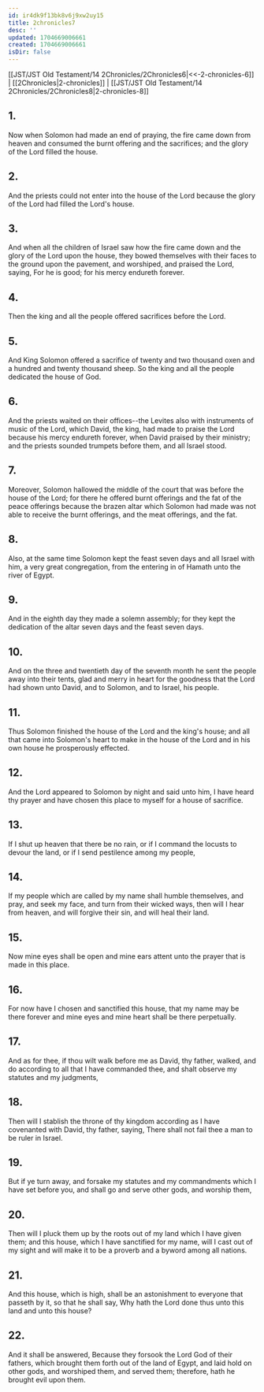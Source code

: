 ```yaml
---
id: ir4dk9f13bk8v6j9xw2uy15
title: 2chronicles7
desc: ''
updated: 1704669006661
created: 1704669006661
isDir: false
---
```

[[JST/JST Old Testament/14 2Chronicles/2Chronicles6|<<-2-chronicles-6]] | [[2Chronicles|2-chronicles]] | [[JST/JST Old Testament/14 2Chronicles/2Chronicles8|2-chronicles-8]]
## 1.
Now when Solomon had made an end of praying, the fire came down from heaven and consumed the burnt offering and the sacrifices; and the glory of the Lord filled the house.
## 2.
And the priests could not enter into the house of the Lord because the glory of the Lord had filled the Lord\'s house.
## 3.
And when all the children of Israel saw how the fire came down and the glory of the Lord upon the house, they bowed themselves with their faces to the ground upon the pavement, and worshiped, and praised the Lord, saying, For he is good; for his mercy endureth forever.
## 4.
Then the king and all the people offered sacrifices before the Lord.
## 5.
And King Solomon offered a sacrifice of twenty and two thousand oxen and a hundred and twenty thousand sheep. So the king and all the people dedicated the house of God.
## 6.
And the priests waited on their offices\--the Levites also with instruments of music of the Lord, which David, the king, had made to praise the Lord because his mercy endureth forever, when David praised by their ministry; and the priests sounded trumpets before them, and all Israel stood.
## 7.
Moreover, Solomon hallowed the middle of the court that was before the house of the Lord; for there he offered burnt offerings and the fat of the peace offerings because the brazen altar which Solomon had made was not able to receive the burnt offerings, and the meat offerings, and the fat.
## 8.
Also, at the same time Solomon kept the feast seven days and all Israel with him, a very great congregation, from the entering in of Hamath unto the river of Egypt.
## 9.
And in the eighth day they made a solemn assembly; for they kept the dedication of the altar seven days and the feast seven days.
## 10.
And on the three and twentieth day of the seventh month he sent the people away into their tents, glad and merry in heart for the goodness that the Lord had shown unto David, and to Solomon, and to Israel, his people.
## 11.
Thus Solomon finished the house of the Lord and the king\'s house; and all that came into Solomon\'s heart to make in the house of the Lord and in his own house he prosperously effected.
## 12.
And the Lord appeared to Solomon by night and said unto him, I have heard thy prayer and have chosen this place to myself for a house of sacrifice.
## 13.
If I shut up heaven that there be no rain, or if I command the locusts to devour the land, or if I send pestilence among my people,
## 14.
If my people which are called by my name shall humble themselves, and pray, and seek my face, and turn from their wicked ways, then will I hear from heaven, and will forgive their sin, and will heal their land.
## 15.
Now mine eyes shall be open and mine ears attent unto the prayer that is made in this place.
## 16.
For now have I chosen and sanctified this house, that my name may be there forever and mine eyes and mine heart shall be there perpetually.
## 17.
And as for thee, if thou wilt walk before me as David, thy father, walked, and do according to all that I have commanded thee, and shalt observe my statutes and my judgments,
## 18.
Then will I stablish the throne of thy kingdom according as I have covenanted with David, thy father, saying, There shall not fail thee a man to be ruler in Israel.
## 19.
But if ye turn away, and forsake my statutes and my commandments which I have set before you, and shall go and serve other gods, and worship them,
## 20.
Then will I pluck them up by the roots out of my land which I have given them; and this house, which I have sanctified for my name, will I cast out of my sight and will make it to be a proverb and a byword among all nations.
## 21.
And this house, which is high, shall be an astonishment to everyone that passeth by it, so that he shall say, Why hath the Lord done thus unto this land and unto this house?
## 22.
And it shall be answered, Because they forsook the Lord God of their fathers, which brought them forth out of the land of Egypt, and laid hold on other gods, and worshiped them, and served them; therefore, hath he brought evil upon them.


